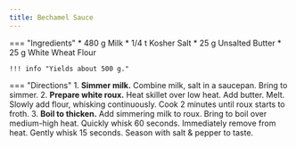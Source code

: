 ```yaml
---
title: Bechamel Sauce
---
```

=== "Ingredients"
    * 480 g Milk
    * 1/4 t Kosher Salt
    * 25 g Unsalted Butter
    * 25 g White Wheat Flour

    !!! info "Yields about 500 g."

=== "Directions"
    1. **Simmer milk.** Combine milk, salt in a saucepan. Bring to simmer.
    2. **Prepare white roux.** Heat skillet over low heat. Add butter. Melt. Slowly add flour, whisking continuously. Cook 2 minutes until roux starts to froth.
    3. **Boil to thicken.** Add simmering milk to roux. Bring to boil over medium-high heat. Quickly whisk 60 seconds. Immediately remove from heat. Gently whisk 15 seconds. Season with salt & pepper to taste.

[^1]: {{ cite.child_french_cooking }}
